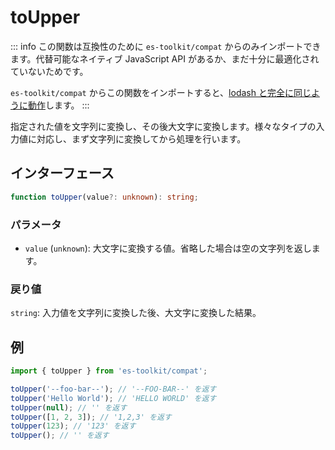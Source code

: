 # toUpper

::: info
この関数は互換性のために `es-toolkit/compat` からのみインポートできます。代替可能なネイティブ JavaScript API があるか、まだ十分に最適化されていないためです。

`es-toolkit/compat` からこの関数をインポートすると、[lodash と完全に同じように動作](../../../compatibility.md)します。
:::

指定された値を文字列に変換し、その後大文字に変換します。様々なタイプの入力値に対応し、まず文字列に変換してから処理を行います。

## インターフェース

```typescript
function toUpper(value?: unknown): string;
```

### パラメータ

- `value` (`unknown`): 大文字に変換する値。省略した場合は空の文字列を返します。

### 戻り値

`string`: 入力値を文字列に変換した後、大文字に変換した結果。

## 例

```typescript
import { toUpper } from 'es-toolkit/compat';

toUpper('--foo-bar--'); // '--FOO-BAR--' を返す
toUpper('Hello World'); // 'HELLO WORLD' を返す
toUpper(null); // '' を返す
toUpper([1, 2, 3]); // '1,2,3' を返す
toUpper(123); // '123' を返す
toUpper(); // '' を返す
```

